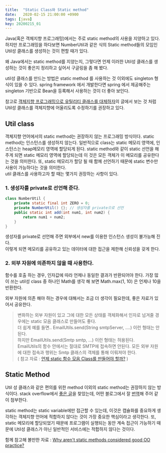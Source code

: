 ```yaml
---
title:  "Static Class와 Static method"
date:   2020-02-15 21:00:00 +0900
tags: [java]
key: 20200215_01
---
```


Java(혹은 객체지향 프로그래밍)에서는 주로 static method의 사용을 지양하고 있다.
하지만 프로그래밍을 하다보면 NumberUtil과 같은 식의 Static method들의 모임인 Util성 클래스를 생성하는 것이 편할 때가 있다.

왜 Java에서는 static method를 지양는지, 그렇다면 언제 이러한 Util성 클래스를 생성하는 것이 좋은지 정리하고 싶어서 구글링을 좀 해 봤다.

util성 클래스를 만드는 방법은 static method 를 사용하는 것 이외에도 singleton 형식이 있을 수 있다.
spring framework 에서 개발한다면 spring 에서 제공해주는 singleton 기반으로 Bean을 등록해서 사용하는 것이 더 좋아 보인다.

참고로 [객체지향 프로그래밍으로 유틸리티 클래스를 대체하자](https://www.mimul.com/blog/oop-alternative-to-utility-classes/)의 글에서 보는 것 처럼 
Util성 클래스를 객체지향에 어울리도록 수정하기를 권장하고 있다.

## Util class
객체지향 언어에서의 static method는 권장하지 않는 프로그래밍 방식이다. static method는 인스턴스를 생성하지 않는다.
일반적으로 class는 static 메모리 영역에, 인스턴스는 heap메모리 영역에 할당되게 된다.
static method와 같이 static 선언을 해 주게 되면 static 메모리 영역에 할당되는데 이 것은 모든 객체가 이 메모리를 공유한다는 것을 의미한다.
또, static 메모리가 할당 될 때 함께 선언하기 때문에 static 변수만 사용이 가능하다는 것을 의미한다.  
util 클래스를 사용하고자 할 때는 몇가지 권장하는 사항이 있다.

### 1. 생성자를 private로 선언해 준다.
```java
class NumberUtil {
    private static final int ZERO = 0;
    private NumberUtil() {}; // 생성자를 private으로 선언
    public static int add(int num1, int num2) {
        return num1 + num2;
    }  
}
```
생성자를 private로 선언해 주면 외부에서 new를 이용한 인스턴스 생성이 불가능해 진다.  
이렇게 되면 메모리를 공유하고 있는 데이터에 대한 접근을 제한해 신뢰성을 갖게 한다.

### 2. 외부 자원에 의존하지 않을 때 사용한다.

함수를 호출 하는 경우, 인자값에 따라 언제나 동일한 결과가 반환되어야 한다.
가장 많이 쓰는 util성 class 중 하나인 Math를 생각 해 보면 Math.max(1, 10) 은 언제나 10을 반환한다.
 
외부 자원에 의존 해야 하는 경우에 대해서는 조금 더 생각이 필요한데, 좋은 자료가 있어서 공유한다.

> 변화하는 외부 자원이 있고 그에 대한 모든 상태를 객체화해서 인자로 넘겨줄 경우에는 static 모음 클래스로 만들어도 좋다.  
> 더 쉽게 예를 들면.. EmailUtils.send(String smtpServer, ....) 이런 형태는 안된다.   
> 하지만 EmailUtils.send(Smtp smtp, ...) 이런 형태는 허용된다.  
> EmailUtils의 함수 안에서는 절대로 SMTP에 접속하면 안된다. 모든 외부 자원에 대한 접속과 행위는 Smtp 클래스의 객체를 통해 이뤄져야 한다.  
> ( 참고 자료 : [언제 static 함수 모음 Class를 만들어야 할까?](http://egloos.zum.com/kwon37xi/v/4844149) )

## Static Method
Util 성 클래스와 같은 편의를 위한 method 이외의 static method는 권장하지 않는 방식이다.
stack overflow에서 [좋은 글](https://stackoverflow.com/questions/7026507/why-are-static-variables-considered-evil)을 찾았는데, 
어떤 블로그에서 잘 [번역](https://unabated.tistory.com/m/entry/%EC%99%9C-%EC%9E%90%EB%B0%94%EC%97%90%EC%84%9C-static%EC%9D%98-%EC%82%AC%EC%9A%A9%EC%9D%84-%EC%A7%80%EC%96%91%ED%95%B4%EC%95%BC-%ED%95%98%EB%8A%94%EA%B0%80)해 주어 같이 첨부한다.

static method는 static variable에만 접근할 수 있는데, 이것은 캡슐화를 중요하게 생각하는 객체지향 언어에 적합하지 않다는 것이 가장 중요한 핵심이라고 생각한다. 
또, static 메모리에 할당되었기 때문에 프로그램이 실행되는 동안 계속 접근이 가능하기 때문에 Util성 클래스가 아닌 일반적인 서비스에는 적합하지 않다는 것이다.

함께 참고해 볼만한 자료 : [Why aren't static methods considered good OO practice?](https://stackoverflow.com/questions/4002201/why-arent-static-methods-considered-good-oo-practice)
